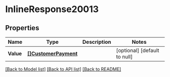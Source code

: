 # InlineResponse20013

## Properties
Name | Type | Description | Notes
------------ | ------------- | ------------- | -------------
**Value** | [**[]CustomerPayment**](customerPayment.md) |  | [optional] [default to null]

[[Back to Model list]](../README.md#documentation-for-models) [[Back to API list]](../README.md#documentation-for-api-endpoints) [[Back to README]](../README.md)

